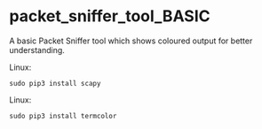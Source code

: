 # packet_sniffer_tool_BASIC
A basic Packet Sniffer tool which shows coloured output for better understanding.

Linux:
```
sudo pip3 install scapy

```
Linux:
```
sudo pip3 install termcolor
```

